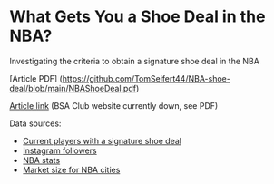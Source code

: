 # What Gets You a Shoe Deal in the NBA?

Investigating the criteria to obtain a signature shoe deal in the NBA

[Article PDF] (https://github.com/TomSeifert44/NBA-shoe-deal/blob/main/NBAShoeDeal.pdf)

[Article link](https://www.bruinsportsanalytics.com/post/nba-shoe-deals) (BSA Club website currently down, see PDF)

Data sources:

- [Current players with a signature shoe deal](https://www.sportingnews.com/us/nba/news/nba-players-signature-sneaker-nike-adidas/qudhgthlcu3e54whi179dwic)
- [Instagram followers](https://www.popularbasketballers.com)
- [NBA stats](https://www.basketball-reference.com/leagues/NBA_2023_per_game.html)
- [Market size for NBA cities](https://www.sportsmediawatch.com/nba-market-size-nfl-mlb-nhl-nielsen-ratings/)
